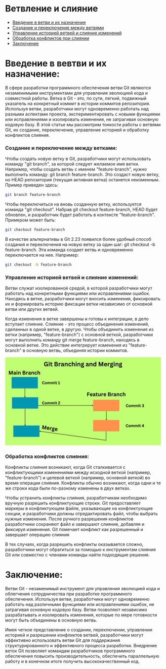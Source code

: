 # Ветвление и слияние
- [Введение в ветви и их назначение](#introduction-to-branches-and-their-purpose)
- [Создание и переключение между ветвями](#creating-and-switching-between-branches)
- [Управление историей ветвей и слияние изменений](#managing-branch-history-and-merging-changes)
- [Обработка конфликтов при слиянии](#handling-merge-conflicts)
- [Заключение](#conclusion)

# Введение в вевтви и их назначение:
В сфере разработки программного обеспечения ветви Git являются незаменимыми инструментами для управления эволюцией кода и совместной работы. Ветка в Git - это, по сути, легкий, подвижный указатель на конкретный коммит в истории коммитов репозитория. Используя ветви, разработчики могут одновременно работать над разными аспектами проекта, экспериментировать с новыми функциями или исправлениями и изолировать изменения, не затрагивая основную кодовую базу. В этой статье мы рассмотрим тонкости работы с ветвями Git, их создание, переключение, управление историей и обработку конфликтов слияния.

### Создание и переключение между ветками:

Чтобы создать новую ветку в Git, разработчики могут использовать команду "git branch", за которой следует желаемое имя ветки. Например, чтобы создать ветвь с именем "feature-branch", нужно выполнить команду: git branch feature-branch. Это создаст новую ветку, но HEAD репозитория (текущая активная ветка) останется неизменным. Пример приведен здесь:

```bash
git branch feature-branch
```

Чтобы переключиться на вновь созданную ветку, используется команда "git checkout". Набрав git checkout feature-branch, HEAD будет обновлен, и разработчик будет работать в контексте "feature-branch". Примером может быть:

```bash
git checkout feature-branch
```

В качестве альтернативы в Git 2.23 появился более удобный способ создания и переключения на новую ветку за один шаг: git checkout -b feature-branch. Эта команда создает ветвь и одновременно переключается на нее. Например:

```bash
git checkout -b feature-branch
```

### Управление историей ветвей и слияние изменений:

Ветви служат изолированной средой, в которой разработчики могут работать над конкретными функциями или исправлениями ошибок. Находясь в ветке, разработчики могут вносить изменения, фиксировать их и формировать историю фиксации ветки независимо от основной ветви или других ветвей.

Когда изменения в ветке завершены и готовы к интеграции, в дело вступает слияние. Слияние - это процесс объединения изменений, сделанных в одной ветке, в другую. Чтобы объединить изменения из ветки (например, "feature-branch") с основной веткой, разработчики могут выполнить команду git merge feature-branch, находясь в основной ветке. Это действие интегрирует изменения из "feature-branch" в основную ветвь, объединяя истории коммитов.

<img alt="Git branching and merging infographic" src="../../../images/Part-03/branching-and-merging.png" />

### Обработка конфликтов слияния:

Конфликты слияния возникают, когда Git сталкивается с конфликтующими изменениями между исходной веткой (например, "feature-branch") и целевой веткой (например, основной веткой) во время операции слияния. Конфликты обычно возникают, когда одни и те же строки кода были по-разному изменены в двух ветках.

Чтобы устранить конфликты слияния, разработчикам необходимо вручную разрешить конфликтующие строки. Git предоставляет маркеры в конфликтующем файле, указывающие на конфликтующие секции, и разработчики должны отредактировать файл, чтобы выбрать нужные изменения. После ручного разрешения конфликтов разработчики сохраняют файл и завершают слияние, добавляя и фиксируя изменения. Git помечает конфликт как разрешенный и завершает операцию слияния

В тех случаях, когда разрешить конфликты оказывается сложно, разработчики могут обратиться за помощью к инструментам слияния Git или совместно с членами команды найти подходящие решения.

# Заключение:

Ветви Git - незаменимый инструмент для управления эволюцией кода и облегчения сотрудничества при разработке программного обеспечения. Используя ветви, разработчики могут одновременно работать над различными функциями или исправлениями ошибок, не затрагивая основную кодовую базу. Ветви позволяют независимо разрабатывать и изолировать изменения, которые по мере готовности могут быть объединены в основную ветвь.

Имея четкое представление о создании, переключении, управлении историей и разрешении конфликтов ветвей, разработчики могут эффективно использовать ветви Git для поддержания структурированного и эффективного процесса разработки. Внедрение веток Git позволяет командам разработчиков программного обеспечения повысить производительность, обеспечить параллельную работу и в конечном итоге получить высококачественный код.
